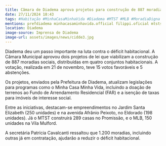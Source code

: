 ```yaml
---
title: Câmara de Diadema aprova projetos para construção de 887 moradias
date: 27/11/2024 18:43
tags: #Habitação #MinhaCasaMinhaVida #Diadema #MTST #MLB #MoradiaDigna #MoradiaSocial #DireitoàMoradia #Urbanismo #HabitaçãoPopular #abc360noticias
mentions: prefdiadema minhacasaminhavida.official filippi.oficial mtstsp mtstbrasil
location: Diadema
image-source: Imprensa de Diadema
image-url: assets/images/news/cidde3.jpg
---
```


Diadema deu um passo importante na luta contra o déficit habitacional. A Câmara Municipal aprovou dois projetos de lei que viabilizam a construção de 887 moradias sociais, distribuídas em quatro conjuntos habitacionais. A votação, realizada em 21 de novembro, teve 15 votos favoráveis e 5 abstenções.

Os projetos, enviados pela Prefeitura de Diadema, atualizam legislações para programas como o Minha Casa Minha Vida, incluindo a doação de terrenos ao Fundo de Arrendamento Residencial (FAR) e a isenção de taxas para imóveis de interesse social.

Entre as iniciativas, destacam-se empreendimentos no Jardim Santa Elizabeth (250 unidades) e na avenida Afrânio Peixoto, no Eldorado (198 unidades). Já o MTST construirá 289 casas no Promissão, e o MLB, 150 unidades na Vila Mulford.

A secretária Patrícia Cavalcanti ressaltou que 1.200 moradias, incluindo outras já em contratação, ajudarão a reduzir o déficit habitacional.
